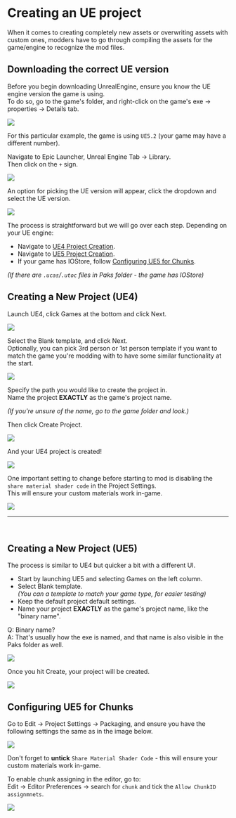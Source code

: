 # Creating an UE project
When it comes to creating completely new assets or overwriting assets with custom ones, modders have to go through compiling the assets for the game/engine to recognize the mod files.

## Downloading the correct UE version
Before you begin downloading UnrealEngine, ensure you know the UE engine version the game is using.<br>
To do so, go to the game's folder, and right-click on the game's exe -> properties -> Details tab.

![](/Media/creatingProject/creatingProject1.png)

For this particular example, the game is using `UE5.2` (your game may have a different number).

Navigate to Epic Launcher, Unreal Engine Tab -> Library. <br>
Then click on the `+` sign.

![](/Media/creatingProject/creatingProject2.png)

An option for picking the UE version will appear, click the dropdown and select the UE version.

![](/Media/creatingProject/creatingProject3.png) <br>



The process is straightforward but we will go over each step.
Depending on your UE engine:
- Navigate to [UE4 Project Creation](#creating-a-new-project-ue4).
- Navigate to [UE5 Project Creation](#creating-a-new-project-ue5).
- If your game has IOStore, follow [Configuring UE5 for Chunks](#configuring-ue5-for-chunks).

_(If there are `.ucas`/`.utoc` files in Paks folder - the game has IOStore)_

## Creating a New Project (UE4)
Launch UE4, click Games at the bottom and click Next.

![](/Media/creatingProject/ue4_1.png)

Select the Blank template, and click Next.
<br>
Optionally, you can pick 3rd person or 1st person template if you want to match the game you're modding with to have some similar functionality at the start.

![](/Media/creatingProject/ue4_2.png)


Specify the path you would like to create the project in.<br>
Name the project **EXACTLY** as the game's project name.

_(If you're unsure of the name, go to the game folder and look.)_

Then click Create Project.

![](/Media/creatingProject/ue4_3.png)

And your UE4 project is created!

![](/Media/creatingProject/ue4_4.png)
 
One important setting to change before starting to mod is disabling the `share material shader code` in the Project Settings.<br>
This will ensure your custom materials work in-game.

![](/Media/creatingProject/ue4_5.png)


<hr>
<br>

## Creating a New Project (UE5)
The process is similar to UE4 but quicker a bit with a different UI.<br>

- Start by launching UE5 and selecting Games on the left column.
- Select Blank template.
<br>_(You can a template to match your game type, for easier testing)_
- Keep the default project default settings.
- Name your project **EXACTLY** as the game's project name, like the "binary name".

Q: Binary name? <br>
A: That's usually how the exe is named, and that name is also visible in the Paks folder as well.


![](/Media/creatingProject/ue5_1.png)

Once you hit Create, your project will be created.

![](/Media/creatingProject/ue5_2.png)

## Configuring UE5 for Chunks
Go to Edit -> Project Settings -> Packaging, and ensure you have the following settings the same as in the image below.

![](/Media/creatingProject/ue5_3.png)

Don't forget to **untick** `Share Material Shader Code` - this will ensure your custom materials work in-game.

To enable chunk assigning in the editor, go to:<br>
Edit -> Editor Preferences -> search for `chunk` and tick the `Allow ChunkID assignmnets`.

![](/Media/creatingProject/ue5_4.png)

